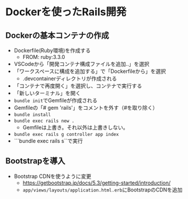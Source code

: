 # Dockerを使ったRails開発

## Dockerの基本コンテナの作成
- Dockerfile(Ruby環境)を作成する
  - FROM: ruby:3.3.0
- VSCodeから「開発コンテナ構成ファイルを追加..」を選択
- 「ワークスペースに構成を追加する」で「Dockerfileから」を選択
  - .devcontainerディレクトリが作成される
- 「コンテナで再度開く」を選択し、コンテナで実行する
- 「新しいターミナル」を開く
- ```bundle init```でGemfileが作成される
- Gemfileの「# gem 'rails'」をコメントを外す（#を取り除く）
- ```bundle install```
- ```bundle exec rails new .```
  - Gemfileは上書き。それ以外は上書きしない。
- ```bundle exec rails g controller app index```
- ```bundle exec rails s``で実行

## Bootstrapを導入
- Bootstrap CDNを使うように変更
  - https://getbootstrap.jp/docs/5.3/getting-started/introduction/
  - ```app/views/layouts/application.html.erb```にBootstrapのCDNを追加

